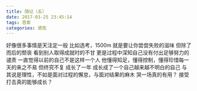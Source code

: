 ```yaml
---
title: 随记（五）
date: 2017-03-25 23:45:14
tags: 思索
categories: 感性
---
```

好像很多事情是天注定一般
比如选考，1500m
就是要让你尝尝失败的滋味
但除了而后的颓丧
看到别人取得成就时的不甘
更是过程中深知自己没有付出足够努力的谴责
一直觉得以前的自己不是这样一个人
他懂得知足，懂得控制，懂得珍惜每一天的来之不易
但终究不复
成长了一年
成长成了一个自己越来越不明白的自己
与其说是理性，不如是面对过程的懈怠，与面对结果的麻木
哭一场真的有用？
接受打击真的能够成长？

